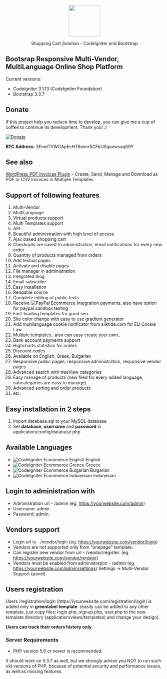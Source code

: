 <p align="center"><img src="https://cdn.worldvectorlogo.com/logos/codeigniter-1.svg" width="100"></p>
<p align="center">Shopping Cart Solution - CodeIgniter and Bootstrap</p>
 
## Bootsrap Responsive Multi-Vendor, MultiLanguage Online Shop Platform

Current versions:

* Codeigniter 3.1.13 (CodeIgniter Foundation)
* Bootstrap 3.3.7

## Donate
<p>If this project help you reduce time to develop, you can give me a cup of coffee to continue its development. Thank you! :)</p>

[![Donate](https://www.paypalobjects.com/en_US/i/btn/btn_donateCC_LG.gif)](https://www.paypal.com/cgi-bin/webscr?cmd=_s-xclick&hosted_button_id=W5BR6K29BQX7E)

<p><b>BTC Address:</b> 3FmdTVWCApEcHT6wmrSCFkUSqaowsaqS9Y</p>

## See also
<p><a href="https://codecanyon.net/item/wp-invoices-pdf-electronic-invoicing-system/36891583" title="Electronic invoicing and warehouse management plugin which allows you to issue, send and download invoices as pdf file">WordPress PDF Invoices Plugin</a> - Create, Send, Manage and Download as PDF or CSV Invoices in Multiple Templates</p>

## Support of following features

1. Multi-Vendor
2. MultiLanguage
3. Virtual products support
4. Multi Templates support
5. API
6. Beautiful administration with high level of access
7. Ajax based shopping cart
8. Checkouts are saved to administration, email notifications for every new order
9. Quantity of products managed from orders
10. Add textual pages
11. Activate and disable pages
12. File manager in administration
13. Integrated blog
14. Email subscribe
15. Easy installation
16. Readable source
17. Complete editing of public texts
18. Receive ![PayPal Ecommerce Integration](https://raw.githubusercontent.com/kirilkirkov/Shopping-Cart-Solution-CodeIgniter/master/github/paypalLogo.png "Paypal Integration") payments, also have option for paypal sandbox testing
19. Fast-loading templates for good seo
20. Site color change with easy to use gradient generator
21. Add multilanguage cookie notificator from silktide.com for EU Cookie Law 
22. Multiple templates.. also can easy create your own.. 
23. Bank account payments support
24. Highcharts statistics for orders
25. Discount codes
26. Available on English, Greek, Bulgarian
27. Responsive public pages, responsive administration, responsive vendor pages
28. Advanced search with treeView categories
29. Easy manage of products (new filed for every added language, subcategories are easy to manage)
30. Advanced sorting and order products
31. etc.

## Easy installation in 2 steps
1. Import database.sql to your MySQL database
2. Set <b>database</b>, <b>username</b> and <b>password</b> in application/config/database.php

## Available Languages
- ![CodeIgniter Ecommerce English](https://raw.githubusercontent.com/kirilkirkov/Shopping-Cart-Solution-CodeIgniter/master/attachments/lang_flags/en.jpg "English Translation CodeIgniter") English
- ![CodeIgniter Ecommerce Greece](https://raw.githubusercontent.com/kirilkirkov/Shopping-Cart-Solution-CodeIgniter/master/attachments/lang_flags/gr.png "Greece Translation CodeIgniter") Greece
- ![CodeIgniter Ecommerce Bulgarian](https://raw.githubusercontent.com/kirilkirkov/Shopping-Cart-Solution-CodeIgniter/master/attachments/lang_flags/bg.jpg "Bulgarian Translation CodeIgniter") Bulgarian
- ![CodeIgniter Ecommerce Indonesian](https://raw.githubusercontent.com/kirilkirkov/Shopping-Cart-Solution-CodeIgniter/master/attachments/lang_flags/id.jpg "Indonesian Translation CodeIgniter") Indonesian

## Login to administration with
- Administration url - /admin (eg. https://yourwebsite.com/admin)
- Username: admin 
- Password: admin

## Vendors support
- Login url is - /vendor/login (eg. https://yourwebsite.com/vendor/login)
- Vendors are not supported only from "onepage" template.
- Can register new vendor from url - /vendor/register.  (eg. https://yourwebsite.com/vendor/register)
- Vendors must be enabled from administration - /admin (eg. https://yourwebsite.com/admin/settings) Settings -> Multi-Vendor Support (panel).

## Users registration
<p>Users /registration/login (https://yourwebsite.com/registration/login) is added only in <b>greenlabel template</b>. (easily can be added to any other template, just copy files: login.php, signup.php, user.php to the new template directory (application/views/templates) and change your design).</p>
<b>Users can track their orders history only.</b>



### Server Requirements
- PHP version 5.6 or newer is recommended.
<p>It should work on 5.3.7 as well, but we strongly advise you NOT to run such old versions of PHP, because of potential security and performance issues, as well as missing features.</p>

